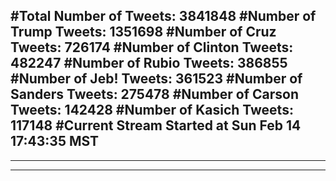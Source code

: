 #Total Number of Tweets: 3841848 
#Number of Trump Tweets: 1351698
#Number of Cruz Tweets: 726174
#Number of Clinton Tweets: 482247
#Number of Rubio Tweets: 386855
#Number of Jeb! Tweets: 361523
#Number of Sanders Tweets: 275478
#Number of Carson Tweets: 142428
#Number of Kasich Tweets: 117148
#Current Stream Started at Sun Feb 14 17:43:35 MST
---
---
---

